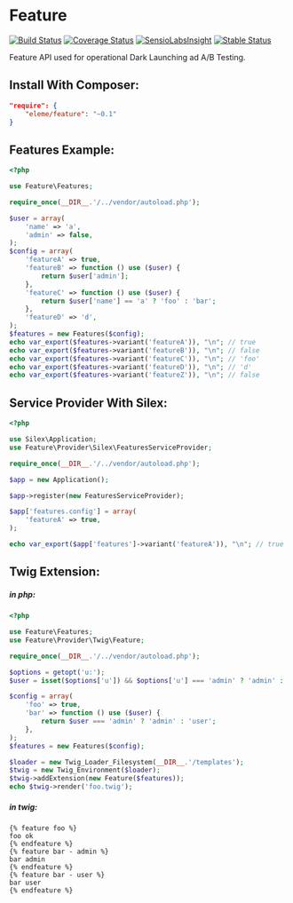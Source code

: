 # Feature
[![Build Status](https://travis-ci.org/thbourlove/feature.png?branch=master)](https://travis-ci.org/thbourlove/feature)
[![Coverage Status](https://coveralls.io/repos/thbourlove/feature/badge.png?branch=master)](https://coveralls.io/r/thbourlove/feature?branch=master)
[![SensioLabsInsight](https://insight.sensiolabs.com/projects/3f166f53-7f52-4f66-9ab6-6a2ec36713f7/mini.png)](https://insight.sensiolabs.com/projects/3f166f53-7f52-4f66-9ab6-6a2ec36713f7)
[![Stable Status](https://poser.pugx.org/eleme/feature/v/stable.png)](https://packagist.org/packages/eleme/feature)

Feature API used for operational Dark Launching ad A/B Testing.

## Install With Composer:

```json
"require": {
    "eleme/feature": "~0.1"
}
```

## Features Example:
```php
<?php

use Feature\Features;

require_once(__DIR__.'/../vendor/autoload.php');

$user = array(
    'name' => 'a',
    'admin' => false,
);
$config = array(
    'featureA' => true,
    'featureB' => function () use ($user) {
        return $user['admin'];
    },
    'featureC' => function () use ($user) {
        return $user['name'] == 'a' ? 'foo' : 'bar';
    },
    'featureD' => 'd',
);
$features = new Features($config);
echo var_export($features->variant('featureA')), "\n"; // true
echo var_export($features->variant('featureB')), "\n"; // false
echo var_export($features->variant('featureC')), "\n"; // 'foo'
echo var_export($features->variant('featureD')), "\n"; // 'd'
echo var_export($features->variant('featureZ')), "\n"; // false
```

## Service Provider With Silex:
```php
<?php

use Silex\Application;
use Feature\Provider\Silex\FeaturesServiceProvider;

require_once(__DIR__.'/../vendor/autoload.php');

$app = new Application();

$app->register(new FeaturesServiceProvider);

$app['features.config'] = array(
    'featureA' => true,
);

echo var_export($app['features']->variant('featureA')), "\n"; // true
```

## Twig Extension:

##### in php:
```php
<?php

use Feature\Features;
use Feature\Provider\Twig\Feature;

require_once(__DIR__.'/../vendor/autoload.php');

$options = getopt('u:');
$user = isset($options['u']) && $options['u'] === 'admin' ? 'admin' : 'user';

$config = array(
    'foo' => true,
    'bar' => function () use ($user) {
        return $user === 'admin' ? 'admin' : 'user';
    },
);
$features = new Features($config);

$loader = new Twig_Loader_Filesystem(__DIR__.'/templates');
$twig = new Twig_Environment($loader);
$twig->addExtension(new Feature($features));
echo $twig->render('foo.twig');
```

##### in twig:
```jinja
{% feature foo %}
foo ok
{% endfeature %}
{% feature bar - admin %}
bar admin
{% endfeature %}
{% feature bar - user %}
bar user
{% endfeature %}
```
